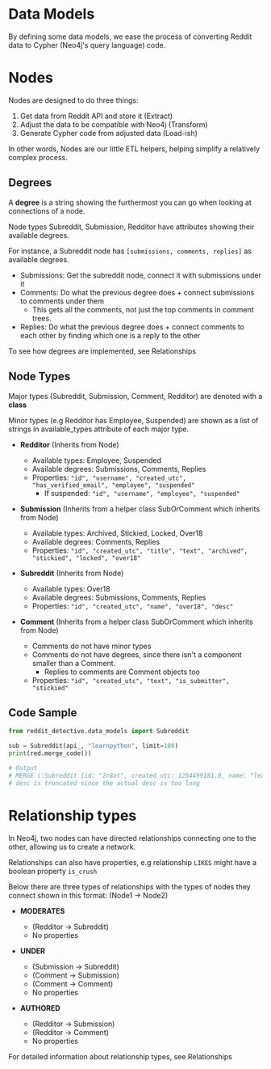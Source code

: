 # Data Models
By defining some data models, we ease the process of converting 
Reddit data to Cypher (Neo4j's query language) code.


# Nodes
Nodes are designed to do three things:
1. Get data from Reddit API and store it (Extract)
2. Adjust the data to be compatible with Neo4j (Transform)
3. Generate Cypher code from adjusted data (Load-ish)

In other words, Nodes are our little ETL helpers, helping simplify a relatively complex process.

## Degrees
A **degree** is a string showing the furthermost you can go when looking at connections of a node.

Node types Subreddit, Submission, Redditor have attributes showing their available degrees.

For instance, a Subreddit node has `[submissions, comments, replies]` as available degrees.
- Submissions: Get the subreddit node, connect it with submissions under it
- Comments: Do what the previous degree does + connect submissions to comments under them
    - This gets all the comments, not just the top comments in comment trees.
- Replies: Do what the previous degree does + connect comments to each other by finding
which one is a reply to the other

To see how degrees are implemented, see Relationships

## Node Types
Major types (Subreddit, Submission, Comment, Redditor) are denoted with a **class**

Minor types (e.g Redditor has Employee, Suspended) are shown as a
list of strings in available_types attribute of each major type.

- **Redditor** (Inherits from Node)
    - Available types: Employee, Suspended
    - Available degrees: Submissions, Comments, Replies
    - Properties: `"id", "username", "created_utc", "has_verified_email", "employee", "suspended"`
        - If suspended: `"id", "username", "employee", "suspended"`
    
- **Submission** (Inherits from a helper class SubOrComment which inherits from Node)
    - Available types: Archived, Stickied, Locked, Over18
    - Available degrees: Comments, Replies
    - Properties: `"id", "created_utc", "title", "text", "archived", "stickied", "locked", "over18"`
    
- **Subreddit** (Inherits from Node)
    - Available types: Over18
    - Available degrees: Submissions, Comments, Replies
    - Properties: `"id", "created_utc", "name", "over18", "desc"`

- **Comment** (Inherits from a helper class SubOrComment which inherits from Node)
    - Comments do not have minor types
    - Comments do not have degrees, since there isn't a component smaller than a Comment.
        - Replies to comments are Comment objects too
    - Properties: `"id", "created_utc", "text", "is_submitter", "stickied"`
    
## Code Sample
```python
from reddit_detective.data_models import Subreddit

sub = Subreddit(api_, "learnpython", limit=100)
print(red.merge_code())

# Output
# MERGE (:Subreddit {id: "2r8ot", created_utc: 1254499181.0, name: "learnpython", desc: "..."})
# desc is truncated since the actual desc is too long 
```

      
# Relationship types
In Neo4j, two nodes can have directed relationships connecting one to the other, allowing us to create a network.

Relationships can also have properties, e.g relationship `LIKES` might have a boolean property `is_crush`

Below there are three types of relationships with the types of nodes they connect shown in this format:
(Node1 -> Node2)

- **MODERATES**
    - (Redditor -> Subreddit)
    - No properties
    
- **UNDER**
    - (Submission -> Subreddit)
    - (Comment -> Submission)
    - (Comment -> Comment)
    - No properties
    
- **AUTHORED**
    - (Redditor -> Submission) 
    - (Redditor -> Comment)
    - No properties

For detailed information about relationship types, see Relationships
